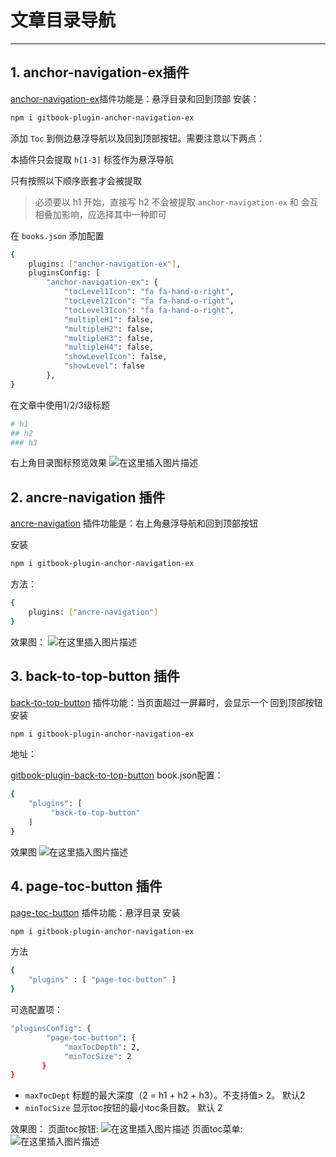 # 文章目录导航


---

## 1.  anchor-navigation-ex插件

[anchor-navigation-ex](https://www.npmjs.com/package/gitbook-plugin-anchor-navigation-ex)插件功能是：悬浮目录和回到顶部
安装：

```bash
npm i gitbook-plugin-anchor-navigation-ex
```

添加 `Toc` 到侧边悬浮导航以及回到顶部按钮。需要注意以下两点：

本插件只会提取 `h[1-3]` 标签作为悬浮导航

只有按照以下顺序嵌套才会被提取

> 必须要以 h1 开始，直接写 h2 不会被提取 `anchor-navigation-ex` 和 会互相叠加影响，应选择其中一种即可

在 `books.json` 添加配置

```bash
{
    plugins: ["anchor-navigation-ex"],
    pluginsConfig: [
        "anchor-navigation-ex": {
            "tocLevel1Icon": "fa fa-hand-o-right",
            "tocLevel2Icon": "fa fa-hand-o-right",
            "tocLevel3Icon": "fa fa-hand-o-right",
            "multipleH1": false,
            "multipleH2": false,
            "multipleH3": false,
            "multipleH4": false,
            "showLevelIcon": false,
            "showLevel": false
        },
}
```
在文章中使用1/2/3级标题

```bash
# h1
## h2
### h3
```
右上角目录图标预览效果
![在这里插入图片描述](https://img-blog.csdnimg.cn/5b79f5986e4b4b47a7a04038e5334751.png)

##  2. ancre-navigation 插件
[ancre-navigation](https://www.npmjs.com/package/gitbook-plugin-ancre-navigation) 插件功能是：右上角悬浮导航和回到顶部按钮

安装

```bash
npm i gitbook-plugin-anchor-navigation-ex
```

方法：

```bash
{
    plugins: ["ancre-navigation"]
}
```
效果图：
![在这里插入图片描述](https://img-blog.csdnimg.cn/3bccc5f4dfcf4532abd01483398574f0.png)
##  3. back-to-top-button 插件
[back-to-top-button](https://www.npmjs.com/package/gitbook-plugin-back-to-top-button) 插件功能：当页面超过一屏幕时，会显示一个 回到顶部按钮
安装

```bash
npm i gitbook-plugin-anchor-navigation-ex
```

地址：

[gitbook-plugin-back-to-top-button](https://github.com/stuebersystems/gitbook-plugin-back-to-top-button)
book.json配置：

```bash
{
    "plugins": [
         "back-to-top-button"
    ]
}
```
效果图
![在这里插入图片描述](https://img-blog.csdnimg.cn/f2b2f33b78454026a3616a4cfb66b336.png)

## 4. page-toc-button 插件
[page-toc-button](https://www.npmjs.com/package/gitbook-plugin-page-toc-button) 插件功能：悬浮目录
安装

```bash
npm i gitbook-plugin-anchor-navigation-ex
```

方法

```bash
{
    "plugins" : [ "page-toc-button" ]
}
```
可选配置项：

```bash
"pluginsConfig": {
        "page-toc-button": {
            "maxTocDepth": 2,
            "minTocSize": 2
       }
}
```

 - `maxTocDept` 标题的最大深度（2 = h1 + h2 + h3）。不支持值> 2。 默认2
 - `minTocSize` 显示toc按钮的最小toc条目数。 默认 2

效果图：
页面toc按钮:
![在这里插入图片描述](https://img-blog.csdnimg.cn/85b4a7550d2541fc9ece6bd6b656de11.png)
页面toc菜单:
![在这里插入图片描述](https://img-blog.csdnimg.cn/ae9494667c3f4a369a8c2cd16fe77e10.png)



